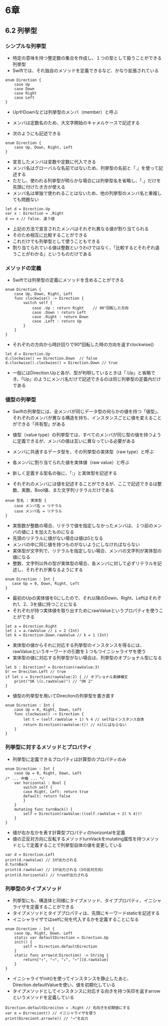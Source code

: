 # 6章

## 6.2 列挙型

### シンプルな列挙型

* 特定の意味を持つ整定数の集合を作成し、１つの型として扱うことができる列挙型
* Swiftでは、それ独自のメソッドを定義できるなど、かなり拡張されている

```
enum Direction {
    case Up
    case Down
    case Right
    case Left
}
```

* UpやDownなどは列挙型のメンバ（member）と呼ぶ
* メンバは定数名のため、大文字開始のキャメルケースで記述する

* 次のようにも記述できる

```
enum Direction {
    case Up, Down, Right, Left
}
```

* 宣言したメンバは変数や定数に代入できる
* メンバ名はグローバルな名前ではないため、列挙型の名前と「.」を使って記述する
* ただし、使われる列挙型が明らかな場合には列挙型名を省略し、「.」だけを先頭に付けたき方が使える
* メンバ名は単独で使われることはないため、他の列挙型のメンバ名と重複しても問題ない

```
let d = Direction.Up
var x : Direction = .Right
d == x // false. 違う値
```

* 上記の方法で宣言されたメンバはそれぞれ異なる値が割り当てられる
* そのため相互に比較することができる
* これだけでも列挙型として使うこともできる
* 割り当てられている値は整数というわけではなく、「比較するとそれぞれ違うことがわかる」というものだけである


### メソッドの定義

* Swiftでは列挙型の定義にメソッドを含めることができる

```
enum Direction {
    case Up, Down, Right, Left
    func clockwise() -> Direction {
        switch self {
            case .Up : return Right    // 90°回転した方向
            case .Down : return Left
            case .Right : return Down
            case .Left : return Up
        }
    }
}
```

* それぞれの方向から時計回りで90°回転した時の方向を返すclockwise()

```
let d = Direction.Up
d.clockwise() == Direction.Down  // false
d.clockwise().clockwies() = Direction.Down // true
```

*  一般にはDirection.Upと各が、型が判明しているときは「.Up」と省略でき、「Up」のようにメンバ名だけで記述できるのは同じ列挙型の定義内だけである


### 値型の列挙型

* Swiftの列挙型には、全メンバが同じデータ型の何らかの値を持つ「値型」、それぞれのメンバが異なる構造を持ち、インスタンスごとに値を変えることができる「共有型」がある

* 値型（value type）の列挙型では、すべてのメンバが同じ型の値を持つように定義できるが、メンバの値は互いに異なっている必要がある
* メンバに共通するデータ型を、その列挙型の実体型（raw type）と呼ぶ
* 各メンバに割り当てられた値を実体値（raw value）と呼ぶ

* 新しく定義する型名の後に、「:」と実体型を記述する
* それぞれのメンバには値を記述することができるが、ここで記述できるは整数、実数、Bool値、また文字列リテラルだけである

```
enum 型名 : 実体型 {
    case メンバ名 = リテラル
    case メンバ名 = リテラル
}
```

* 実態数が整数の場合、リテラで値を指定しなかったメンバは、１つ前のメンバの値に１を加えたものになる
* 先頭のリテラルに値がない場合は値は0となる
* メンバの中に同じ値を持つものがないようにしなければならない
* 実体型が文字列で、リテラルを指定しない場合、メンバの文字列が実体型の値になる
* 整数、文字列以外の型が実体型の場合、各メンバに対して必ずリテラルを記述し、それぞれが異なるようにする

```
enum Direction : Int {
   case Up = 0, Down, Right, Left
}
```

* 最初のUpの実体値を0にしたので、それ以降のDown、Right、Leftはそれぞれ1、2、3を値に持つことになる
* それぞれが持つ実体値を取り出すためにrawValueというプロパティを使うことができる

```
let a = Direction.Right
let i = a.rawValue // i = 2 (Int)
let k = Direction.Down.rawValue // k = 1 (Int)
```

* 実体型の値からそれに対応する列挙型のインスタンスを得るには、rawValueというキーワードの引数を１つもつイニシャライザを使う
* 実体型の値に対応する列挙型がない場合は、列挙型のオプショナル型になる

```
let b : Direction? = Direction(rawValue:3)
b! == Dreciton.Left // true
if let c = Direction(rawValue:2) { // オプショナル束縛構文
    print("OK \(c.rawValue)") // "OK 2"
}
```

* 値型の列挙型を用いてDirecitonの列挙型を書き直す

```
enum Direction : Int {
    case Up = 0, Right, Down, Left
    func clockwise() -> Direction {
        let t = (self.rawValue + 1) % 4 // selfはインスタンス自体
        return Direction(rawValue:t)! // nilにはならない
    }
}
```

### 列挙型に対するメソッドとプロパティ

* 列挙型に定義できるプロパティは計算型のプロパティのみ

```
enum Direction : Int {
    case Up = 0, Right, Down, Left
/* ... 中略 ... */
    var horizontal : Bool {
        switch self {
        case Right, Left: return true
        default: return false
        }
    }
    mutating func turnBack() {
        self = Direction(rawValue:((self.rawValue + 2) % 4))!
    }
}
```

* 値が右か左かを表す計算型プロパティのhorizontalを定義
* 値の正反対方向に反転するメソッドturnVackをmutating属性を持つメソッドとして定義することで列挙型自体の値を変更している

```
var d = Direction.Left
print(d.rawValue) // 3が出力される
d.turnBack
print(d.rawValue) // 1が出力される（3の反対方向）
print(d.horizontal) // trueが出力される
```


### 列挙型のタイプメソッド

* 列挙型にも、構造体と同様にタイプメソッド、タイププロパティ、イニシャライザを定義することができる
* タイプメソッドとタイププロパティは、先頭にキーワードstaticを記述する
* イニシャライザではselfに何を代入するかを定義することになる

```
enum Direction : Int {
    case Up, Right, Down. Left
    static var defaultDirection = Direction.Up
    init() {
        self = Direction.defaultDirection
    }
    static func arrow(d:Direction) -> String {
        return["↑", "→", "↓", "←"][d.rawValue]
    }
}
```

* イニシャライザinit()を使ってインスタンスを静止したあと、Direction.defaultValueを使い、値を初期化している
* タイプメソッドとしてインスタンスに対応する向きを持つ矢印を返すarrowというメソッドを定義している

```
Direction.defaultDireciton = .Right // 右向きを初期値にする
var e = Dirreciont() // イニシャライザを使う
print(Direciont.arrow(e)) // "→"を出力
```






























